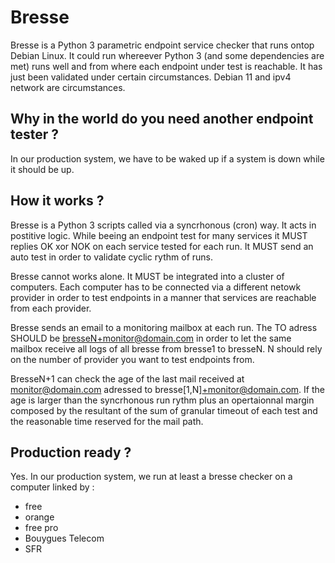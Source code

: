 # Bresse
Bresse is a Python 3 parametric endpoint service checker that runs ontop Debian Linux. It could run whereever Python 3 (and some dependencies are met) runs well and from where each endpoint under test is reachable. It has just been validated under certain circumstances. Debian 11 and ipv4 network are circumstances.

## Why in the world do you need another endpoint tester ?
In our production system, we have to be waked up if a system is down while it should be up.


## How it works ?
Bresse is a Python 3 scripts called via a syncrhonous (cron) way. It acts in postitive logic. While beeing an endpoint test for many services it MUST replies OK xor NOK on each service tested for each run. It MUST send an auto test in order to validate cyclic rythm of runs.

Bresse cannot works alone. It MUST be integrated into a cluster of computers. Each computer has to be connected via a different netowk provider in order to test endpoints in a manner that services are reachable from each provider.

Bresse sends an email to a monitoring mailbox at each run. The TO adress SHOULD be bresseN+monitor@domain.com in order to let the same mailbox receive all logs of all bresse from bresse1 to bresseN. N should rely on the number of provider you want to test endpoints from.

BresseN+1 can check the age of the last mail received at monitor@domain.com adressed to bresse[1,N]+monitor@domain.com. If the age is larger than the syncrhonous run rythm plus an opertaionnal margin composed by the resultant of the sum of granular timeout of each test and the reasonable time reserved for the mail path.
## Production ready ?
Yes.
In our production system, we run at least a bresse checker on a computer linked by :
  - free
  - orange
  - free pro
  - Bouygues Telecom
  - SFR
